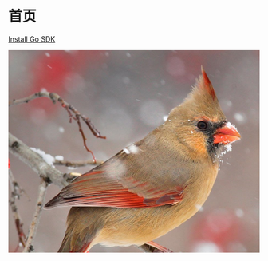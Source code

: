 # 首页
[Install Go SDK](./Chapter%20One/Install%20Go%20SDK.md)


![](https://raw.githubusercontent.com/Yorick-Sam/Golang-Programming-Thinking/master/image/20211016124205.png)
